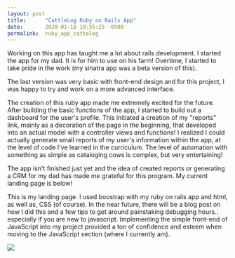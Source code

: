 ```yaml
---
layout: post
title:      "CattleLog Ruby on Rails App"
date:       2020-01-18 19:55:25 -0500
permalink:  ruby_app_cattelog
---
```



Working on this app has taught me a lot about rails development.  I started the app for my dad.  It is for him to use on his farm!  Overtime, I started to take pride in the work (my sinatra app was a beta version of this).  

The last version was very basic with front-end design and for this project, I was happy to try and work on a more advanced interface.

The creation of this ruby app made me extremely excited for the future.  After building the basic functions of the app, I started to build out a dashboard for the user's profile.  This initiated a creation of my "reports" link, mainly as a decoration of the page in the beginning, that developed into an actual model with a controller views and functions!  I realized I could actually generate small reports of my user's information within the app, at the level of code I've learned in the curriculum.  The level of automation with something as simple as cataloging cows is complex, but very entertaining!

The app isn't finished just yet and the idea of created reports or generating a CRM for my dad has made me grateful for this program.   My current landing page is below!

This is my landing page.  I used boostrap with my ruby on rails app and html, as well as, CSS (of course).  In the near future, there will be a blog post on how I did this and a few tips to get around painstaking debugging hours.. especially if you are new to javascript. Implementing the simple front-end of JavaScript into my project provided a ton of confidence and esteem when moving to the JavaScript section (where I currently am).

![](https://i.imgur.com/j1SKKbe.png)




